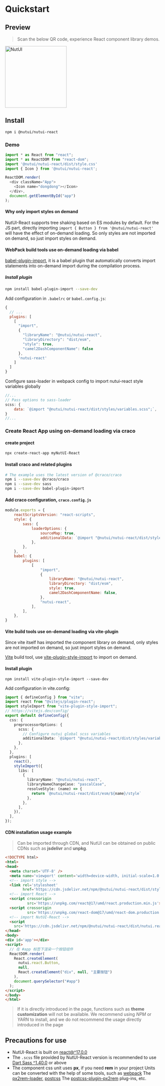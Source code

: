 # Quickstart

## Preview

> Scan the below QR code, experience React component library demos.

<img src="https://img12.360buyimg.com/imagetools/jfs/t1/202336/18/18586/7437/61b832ccE0b13d53d/18605da7232a5a0e.png" width="200" alt="NutUI">

## Install

```bash
npm i @nutui/nutui-react
```

### Demo

```javascript
import * as React from "react";
import * as ReactDOM from "react-dom";
import '@nutui/nutui-react/dist/style.css'
import { Icon } from '@nutui/nutui-react';

ReactDOM.render(
  <div className="App">
    <Icon name="dongdong"></Icon>
  </div>,
  document.getElementById("app")
);

```

#### Why only import styles on demand

NutUI-React supports tree shaking based on ES modules by default. For the JS part, directly importing `import { Button } from '@nutui/nutui-react'` will have the effect of on-demand loading. So only styles are not imported on demand, so just import styles on demand.

#### WebPack build tools use on-demand loading via babel

[babel-plugin-import](https://github.com/ant-design/babel-plugin-import), it is a babel plugin that automatically converts import statements into on-demand import during the compilation process.

##### Install plugin
``` bash
npm install babel-plugin-import --save-dev
```
Add configuration in `.babelrc` or `babel.config.js`:

``` javascript
{
  // ...
  plugins: [
    [
      "import",
      {
        "libraryName": "@nutui/nutui-react",
        "libraryDirectory": "dist/esm",
        "style": true,
        "camel2DashComponentName": false
      },
      'nutui-react'
    ]
  ]
}
```
Configure sass-loader in webpack config to import nutui-react style variables globally
```javascript
//...
// Pass options to sass-loader
scss: {
    data: `@import "@nutui/nutui-react/dist/styles/variables.scss";`,
}
//...
```

### Create React App using on-demand loading via craco

#### create project

```bash
npx create-react-app myNutUI-React
````

#### Install craco and related plugins

```bash
# The example uses the latest version of @craco/craco
npm i --save-dev @craco/craco
npm i --save-dev sass
npm i --save-dev babel-plugin-import
```

#### Add craco configuration, `craco.config.js`

```js
module.exports = {
    reactScriptsVersion: "react-scripts",
    style: {
        sass: {
            loaderOptions: {
                sourceMap: true,
                additionalData: `@import "@nutui/nutui-react/dist/styles/variables.scss";` /* Any sass-loader configuration options: https://github.com/webpack-contrib/sass-loader. */,
            },
        },
    },
    babel: {
        plugins: [
            [
                "import",
                {
                    libraryName: "@nutui/nutui-react",
                    libraryDirectory: "dist/esm",
                    style: true,
                    camel2DashComponentName: false,
                },
                "nutui-react",
            ],
        ],
    },
}

```

#### Vite build tools use on-demand loading via vite-plugin

Since vite itself has imported the component library on demand, only styles are not imported on demand, so just import styles on demand.

[Vite](https://vitejs.dev/) build tool, use [vite-plugin-style-import](https://github.com/anncwb/vite-plugin-style-import) to import on demand.

#### Install plugin

`npm install vite-plugin-style-import --save-dev`

Add configuration in vite.config:

```typescript
import { defineConfig } from "vite";
import react from "@vitejs/plugin-react";
import styleImport from "vite-plugin-style-import";
// https://vitejs.dev/config/
export default defineConfig({
  css: {
    preprocessorOptions: {
      scss: {
        // Configure nutui global scss variables
        additionalData: `@import "@nutui/nutui-react/dist/styles/variables.scss";`,
      },
    },
  },
  plugins: [
    react(),
    styleImport({
      libs: [
        {
          libraryName: "@nutui/nutui-react",
          libraryNameChangeCase: "pascalCase",
          resolveStyle: (name) => {
            return `@nutui/nutui-react/dist/esm/${name}/style`
          },
        },
      ],
    }),
  ],
});

```


#### CDN installation usage example

> Can be imported through CDN, and NutUI can be obtained on public CDNs such as **jsdelivr** and **unpkg**.

```html
<!DOCTYPE html>
<html>
<head>
  <meta charset='UTF-8' />
  <meta name='viewport' content='width=device-width, initial-scale=1.0' />
  <!-- import style -->
  <link rel='stylesheet'
        href='https://cdn.jsdelivr.net/npm/@nutui/nutui-react/dist/style.css' />
  <!-- import React -->
  <script crossorigin
          src='https://unpkg.com/react@17/umd/react.production.min.js'></script>
  <script crossorigin
          src='https://unpkg.com/react-dom@17/umd/react-dom.production.min.js'></script>
  <!-- import NutUI-React -->
  <script
    src='https://cdn.jsdelivr.net/npm/@nutui/nutui-react/dist/nutui.react.umd.js'></script>
</head>
<body>
<div id='app'></div>
<script>
  // 在 #app 标签下渲染一个按钮组件
  ReactDOM.render(
    React.createElement(
      nutui.react.Button,
      null,
      React.createElement("div", null, "主要按钮")
    ),
    document.querySelector("#app")
  );
</script>
</body>
</html>
```

> If it is directly introduced in the page, functions such as **theme customization** will not be available. We recommend using *NPM* or *YARN* to install, and we do not recommend the usage directly introduced in the page

## Precautions for use
- NutUI-React is built on [react@^17.0.0](https://www.npmjs.com/package/react)
- The `.scss` file provided by NutUI-React version is recommended to use [Dart Sass ^1.40.0](https://www.npmjs.com/package/sass) or above
- The component css unit uses **px**, if you need **rem** in your project
  Units can be converted with the help of some tools, such as [webpack](https://www.webpackjs.com/)
  The [px2rem-loader](https://www.npmjs.com/package/px2rem-loader), [postcss](https://github.com/postcss/postcss)
  The [postcss-plugin-px2rem](https://www.npmjs.com/package/postcss-plugin-px2rem)
  plug-ins, etc.

